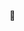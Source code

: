 <!DOCTYPE html>
<html>
   <head>
     <style>
         body{
         background-image:url(./jinjia.png);
         background-size:cover;
         }
         #omikujihako{
             position:relative;
             cursor:pointer;
         }
    </style>
     </head>
    <body>
            <script type="text/javascript">
            myImage = new Array(
            "./daikichi.png",
            "./chukichi.png",
            "./shokichi.png",
            "./kyo.png"
            );

            function myChange(){
                 myRnd = Math.floor( Math.random() * myImage.length );
                 document.kuji.src = myImage[myRnd];
            }
            </script>
            <img src="omikujihako.png" border="0" name="kuji">
            <form>
            <input type="button" value="choose" onclick="myChange()">
            </form>
        </script>
    </body>
</html>
